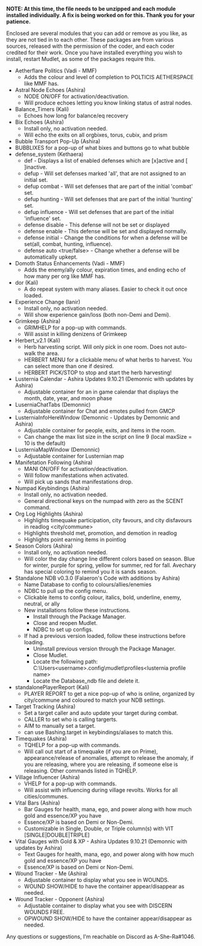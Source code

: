 **NOTE: At this time, the file needs to be unzipped and each module installed individually. A fix is being worked on for this. Thank you for your patience.**

Enclosed are several modules that you can add or remove as you like, as they are not tied in to each other. These packages are from various sources, released with the permission of the coder, and each coder credited for their work. Once you have installed everything you wish to install, restart Mudlet, as some of the packages require this.

 - Aetherflare Politics (Vadi - MMF)
   - Adds the colour and level of completion to POLTICIS AETHERSPACE <bubble> like MMF has.
 - Astral Node Echoes (Ashira)
   - NODE ON/OFF for activation/deactivation.
   - Will produce echoes letting you know linking status of astral nodes.
 - Balance_Timers (Kali)
   - Echoes how long for balance/eq recovery
 - Bix Echoes (Ashira)
   - Install only, no activation needed.
   - Will echo the exits on all orgbixes, torus, cubix, and prism
 - Bubble Transport Pop-Up (Ashira)
  - BUBBLIXES for a pop-up of what bixes and buttons go to what bubble
 - defense_system (Kethaera)
   - def                                          - Displays a list of enabled defenses which 
                                                  are [x]active and [ ]inactive.
   - defup                                        - Will set defenses marked 'all', that are not 
                                                  assigned to an initial set.
   - defup combat                                 - Will set defenses that are part of the 
                                                  initial 'combat' set.
   - defup hunting                                - Will set defenses that are part of the 
                                                  initial 'hunting' set.
   - defup influence                              - Will set defenses that are part of the 
                                                  initial 'influence' set.
   - defense disable <defense>                    - This defense will not be set or displayed
   - defense enable <defense>                     - This defense will be set and displayed normally.
   - defense initial <defense> <initial set>      - Change the conditions for when a defense will be 
                                                  set(all, combat, hunting, influence).
   - defense auto <defense> <true/false>          - Change whether a defense will be automatically 
                                                  upkept.
 - Domoth Status Enhancements (Vadi - MMF)
   - Adds the enemy/ally colour, expiration times, and ending echo of how many per org like MMF has.
 - dor (Kali)
   - A do repeat system with many aliases. Easier to check it out once loaded.
 - Experience Change (Ianir)
    - Install only, no activation needed.
    - Will show experience gain/loss (both non-Demi and Demi).
 - Grimkeep (Ashira)
   - GRIMHELP for a pop-up with commands.
   - Will assist in killing denizens of Grimkeep
 - Herbert_v2.1 (Kali)
   - Herb harvesting script. Will only pick in one room. Does not auto-walk the area.
   - HERBERT MENU for a clickable menu of what herbs to harvest. You can select more than one if desired.
   - HERBERT PICK/STOP to stop and start the herb harvesting!
 - Lusternia Calendar - Ashira Updates 9.10.21 (Demonnic with updates by Ashira)
   - Adjustable container for an in game calendar that displays the month, date, year, and moon phase
 - LuserniaChatTabs (Demonnic)
   - Adjustable container for Chat and emotes pulled from GMCP
 - LusterniaInfoHereWindow (Demonnic - Updates by Demonnic and Ashira)
   - Adjustable container for people, exits, and items in the room.
   - Can change the max list size in the script on line 9 (local maxSize = 10 is the default)
 - LusterniaMapWindow (Demonnic)
   - Adjustable container for Lusternian map
 - Manifetation Following (Ashira)
   - MANI ON/OFF for activation/deactivation.
   - Will follow manifestations when activated.
   - Will pick up sands that manifestations drop.
 - Numpad Keybindings (Ashira)
   - Install only, no activation needed.
   - General directional keys on the numpad with zero as the SCENT command.
 - Org Log Highlights (Ashira)
   - Highlights timequake participation, city favours, and city disfavours in readlog <city/commune>
   - Highlights threshold met, promotion, and demotion in readlog <guild>
   - Highlights point earning items in pointlog
 - Season Colors (Ashira)
   - Install only, no activation needed.
   - Will color the day change line different colors based on season. Blue for winter, purple for spring, yellow for summer, red for fall. Avechary has special coloring to remind you it is sands season.
 - Standalone NDB v0.3.0 (Falaeron's Code with additions by Ashira)
   - Name Database to config to colours/allies/enemies
   - NDBC to pull up the config menu.
   - Clickable items to config colour, italics, bold, underline, enemy, neutral, or ally
   - New installations follow these instructions.
     - Install through the Package Manager.
	 - Close and reopen Mudlet.
	 - NDBC to set up configs.
   - If had a previous version loaded, follow these instructions before loading.
     - Uninstall previous version through the Package Manager.
	 - Close Mudlet.
     - Locate the following path: C:\Users\<username>\.config\mudlet\profiles\<lusternia profile name>
	 - Locate the Database_ndb file and delete it.
 - standalonePlayerReport (Kali)
   - PLAYER REPORT to get a nice pop-up of who is online, organized by city/commune and coloured to match your NDB settings.
 - Target Tracking (Ashira)
   - Set a target caller and auto update your target during combat.
   - CALLER <name> to set who is calling targerts.
   - AIM <name> to manually set a target.
   - can use Bashing.target in keybindings/aliases to match this.
 - Timequakes (Ashira)
   - TQHELP for a pop-up with commands.
   - Will call out start of a timequake (if you are on Prime), appearance/release of anomalies, attempt to release the anomaly, if you are releasing, where you are releasing, if someone else is releasing. Other commands listed in TQHELP.
 - Village Influencer (Ashira)
   - VHELP for a pop-up with commands.
   - Will assist with influencing during village revolts. Works for all cities/communes.
 - Vital Bars (Ashira)
   - Bar Gauges for health, mana, ego, and power along with how much gold and essence/XP you have
   - Essence/XP is based on Demi or Non-Demi. 
   - Customizable in Single, Double, or Triple column(s) with VIT [SINGLE|DOUBLE|TRIPLE]
 - Vital Gauges with Gold & XP - Ashira Updates 9.10.21 (Demonnic with updates by Ashira)
   - Text Gauges for health, mana, ego, and power along with how much gold and essence/XP you have
   - Essence/XP is based on Demi or Non-Demi.
 - Wound Tracker - Me (Ashira)
   - Adjustable container to display what you see in WOUNDS.
   - WOUND SHOW/HIDE to have the container appear/disappear as needed.
 - Wound Tracker - Opponent (Ashira)
   - Adjustable container to display what you see with DISCERN <player> WOUNDS FREE.
   - OPWOUND SHOW/HIDE to have the container appear/disappear as needed.
   
Any questions or suggestions, I'm reachable on Discord as A-She-Ra#1046.